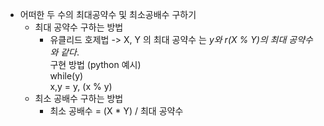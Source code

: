 * 어떠한 두 수의 최대공약수 및 최소공배수 구하기
  * 최대 공약수 구하는 방법
    * 유클리드 호제법 -> X, Y 의 최대 공약수 는 _y와 r(X % Y)의 최대 공약수와 같다_.   
       구현 방법 (python 예시)   
          while(y)   
            x,y = y, (x % y)   
  * 최소 공배수 구하는 방법
    * 최소 공배수 = (X * Y) / 최대 공약수   
